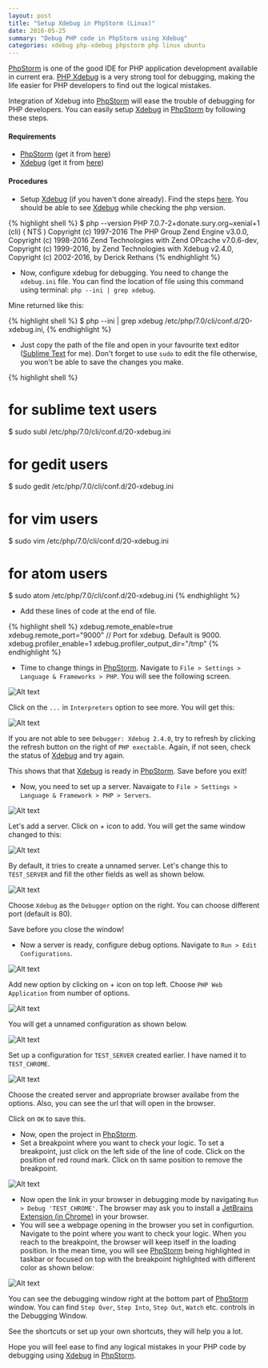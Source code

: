 ```yaml
---
layout: post
title: "Setup Xdebug in PhpStorm (Linux)"
date: 2016-05-25
summary: "Debug PHP code in PhpStorm using Xdebug"
categories: xdebug php-xdebug phpstorm php linux ubuntu
---
```


<a href="https://www.jetbrains.com/phpstorm/" target="_blank">PhpStorm</a> is one of the good IDE for PHP application development available in current era. <a href="https://xdebug.org/" target="_blank">PHP Xdebug</a> is a very strong tool for debugging, making the life easier for <a class="http://www.php.net/" target="_blank">PHP</a> developers to find out the logical mistakes.

Integration of Xdebug into <a href="https://www.jetbrains.com/phpstorm/" target="_blank">PhpStorm</a> will ease the trouble of debugging for <a class="http://www.php.net/" target="_blank">PHP</a> developers. You can easily setup <a href="https://xdebug.org/" target="_blank">Xdebug</a> in <a href="https://www.jetbrains.com/phpstorm/" target="_blank">PhpStorm</a> by following these steps.

#### Requirements
* <a href="https://www.jetbrains.com/phpstorm/" target="_blank">PhpStorm</a> (get it from <a href="https://www.jetbrains.com/phpstorm/download/" target="\_blank">here</a>)
* <a href="https://xdebug.org/" target="_blank">Xdebug</a> (get it from <a href="https://xdebug.org/download.php" target="_blank">here</a>)


#### Procedures
* Setup <a href="https://xdebug.org/" target="_blank">Xdebug</a> (if you haven't done already). Find the steps <a href="{{site.baseurl}}/setup-xdebug-in-ubuntu/" target="_blank">here</a>.
You should be able to see <a href="https://xdebug.org/" target="_blank">Xdebug</a> while checking the php version.

{% highlight shell %}
$ php --version
PHP 7.0.7-2+donate.sury.org~xenial+1 (cli) ( NTS )
Copyright (c) 1997-2016 The PHP Group
Zend Engine v3.0.0, Copyright (c) 1998-2016 Zend Technologies
    with Zend OPcache v7.0.6-dev, Copyright (c) 1999-2016, by Zend Technologies
    with Xdebug v2.4.0, Copyright (c) 2002-2016, by Derick Rethans
{% endhighlight %}

* Now, configure xdebug for debugging. You need to change the `xdebug.ini` file. You can find the location of file using this command using terminal: `php --ini | grep xdebug`.

Mine returned like this:

{% highlight shell %}
$ php --ini | grep xdebug
/etc/php/7.0/cli/conf.d/20-xdebug.ini,
{% endhighlight %}

* Just copy the path of the file and open in your favourite text editor (<a href="https://www.sublimetext.com/" target="_blank">Sublime Text</a> for me). Don't forget to use `sudo` to edit the file otherwise, you won't be able to save the changes you make.

{% highlight shell %}
# for sublime text users
$ sudo subl /etc/php/7.0/cli/conf.d/20-xdebug.ini

# for gedit users
$ sudo gedit /etc/php/7.0/cli/conf.d/20-xdebug.ini

# for vim users
$ sudo vim /etc/php/7.0/cli/conf.d/20-xdebug.ini

# for atom users
$ sudo atom /etc/php/7.0/cli/conf.d/20-xdebug.ini
{% endhighlight %}

* Add these lines of code at the end of file.

{% highlight shell %}
xdebug.remote_enable=true
xdebug.remote_port="9000"   // Port for xdebug. Default is 9000.
xdebug.profiler_enable=1
xdebug.profiler_output_dir="/tmp"
{% endhighlight %}

* Time to change things in <a href="https://www.jetbrains.com/phpstorm/" target="_blank">PhpStorm</a>. Navigate to `File > Settings > Language & Frameworks > PHP`. You will see the following screen.

![Alt text]({{site.baseurl}}/images/xdebug-phpstorm/xdebug-phpstorm-1.png "PhpStorm PHP")

Click on the `...` in `Interpreters` option to see more. You will get this:

![Alt text]({{site.baseurl}}/images/xdebug-phpstorm/xdebug-phpstorm-2.png "PhpStorm PHP Debugger")

If you are not able to see `Debugger: Xdebug 2.4.0`, try to refresh by clicking the refresh button on the right of `PHP exectable`. Again, if not seen, check the status of <a href="https://xdebug.org/" target="_blank">Xdebug</a> and try again.

This shows that that <a href="https://xdebug.org/" target="_blank">Xdebug</a> is ready in <a href="https://www.jetbrains.com/phpstorm/" target="_blank">PhpStorm</a>. Save before you exit!

* Now, you need to set up a server. Navaigate to `File > Settings > Language & Framework > PHP > Servers`.

![Alt text]({{site.baseurl}}/images/xdebug-phpstorm/xdebug-phpstorm-3.png "PhpStorm PHP Servers")

Let's add a server. Click on <span class="dark-green">+</span> icon to add. You will get the same window changed to this:

![Alt text]({{site.baseurl}}/images/xdebug-phpstorm/xdebug-phpstorm-4.png "PhpStorm PHP Servers - Add new")

By default, it tries to create a unnamed server. Let's change this to `TEST_SERVER` and fill the other fields as well as shown below.

![Alt text]({{site.baseurl}}/images/xdebug-phpstorm/xdebug-phpstorm-5.png "PhpStorm PHP Servers - Test Server")

Choose `Xdebug` as the `Debugger` option on the right. You can choose different port (default is 80).

Save before you close the window!

* Now a server is ready, configure debug options. Navigate to `Run > Edit Configurations`.

![Alt text]({{site.baseurl}}/images/xdebug-phpstorm/xdebug-phpstorm-6.png "PhpStorm PHP Servers - Configure Debug Options")

Add new option by clicking on <span class="dark-green">+</span> icon on top left. Choose `PHP Web Application` from number of options.

![Alt text]({{site.baseurl}}/images/xdebug-phpstorm/xdebug-phpstorm-7.png "PhpStorm PHP Servers - New Configuration")

You will get a unnamed configuration as shown below.

![Alt text]({{site.baseurl}}/images/xdebug-phpstorm/xdebug-phpstorm-8.png "PhpStorm PHP Servers - PHP Web Application")

Set up a configuration for `TEST_SERVER` created earlier. I have named it to `TEST_CHROME`.

![Alt text]({{site.baseurl}}/images/xdebug-phpstorm/xdebug-phpstorm-9.png "PhpStorm PHP Servers - New Configuration")

Choose the created server and appropriate browser availabe from the options. Also, you can see the url that will open in the browser.

Click on `OK` to save this.

* Now, open the project in <a href="https://www.jetbrains.com/phpstorm/" target="_blank">PhpStorm</a>.
* Set a breakpoint where you want to check your logic. To set a breakpoint, just click on the left side of the line of code. Click on the position of red round mark. Click on th same position to remove the breakpoint.

![Alt text]({{site.baseurl}}/images/xdebug-phpstorm/xdebug-phpstorm-10.png "PhpStorm PHP Servers - PhpStorm Breakpoint")

* Now open the link in your browser in debugging mode by navigating `Run > Debug 'TEST_CHROME'`. The browser may ask you to install a <a href="https://chrome.google.com/webstore/detail/jetbrains-ide-support/hmhgeddbohgjknpmjagkdomcpobmllji" target="_blank">JetBrains Extension (in Chrome)</a> in your browser.
* You will see a webpage opening in the browser you set in configurtion. Navigate to the point where you want to check your logic. When you reach to the breakpoint, the browser will keep itself in the loading position. In the mean time, you will see <a href="https://www.jetbrains.com/phpstorm/" target="_blank">PhpStorm</a> being highlighted in taskbar or focused on top with the breakpoint highlighted with different color as shown below:

![Alt text]({{site.baseurl}}/images/xdebug-phpstorm/xdebug-phpstorm-11.png "PhpStorm PHP Servers - PhpStorm Highlighted Breakpoint")

You can see the debugging window right at the bottom part of <a href="https://www.jetbrains.com/phpstorm/" target="_blank">PhpStorm</a> window. You can find `Step Over`, `Step Into`, `Step Out`, `Watch` etc. controls in the Debugging Window.

See the shortcuts or set up your own shortcuts, they will help you a lot.

Hope you will feel ease to find any logical mistakes in your PHP code by debugging using <a href="https://xdebug.org/" target="_blank">Xdebug</a> in <a href="https://www.jetbrains.com/phpstorm/" target="_blank">PhpStorm</a>.
